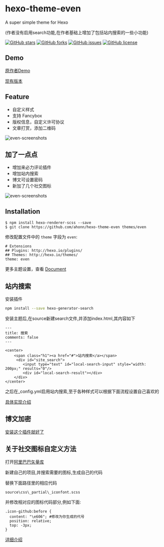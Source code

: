 # hexo-theme-even
A super simple theme for Hexo 

(作者没有启用search功能,在作者基础上增加了包括站内搜索的一些小功能)

[![GitHub stars](https://img.shields.io/github/stars/ahonn/hexo-theme-even.svg)](https://github.com/ahonn/hexo-theme-even/stargazers)
[![GitHub forks](https://img.shields.io/github/forks/ahonn/hexo-theme-even.svg)](https://github.com/ahonn/hexo-theme-even/network)
[![GitHub issues](https://img.shields.io/github/issues/ahonn/hexo-theme-even.svg)](https://github.com/ahonn/hexo-theme-even/issues)
[![GitHub license](https://img.shields.io/badge/license-MIT-blue.svg)](https://raw.githubusercontent.com/ahonn/hexo-theme-even/master/LICENSE)

## Demo
[原作者Demo](http://ahonn.github.io/)

[现有版本](http://blog.flywinky.top)

## Feature
- 自定义样式
- 支持 Fancybox
- 版权信息，自定义许可协议
- 文章打赏，添加二维码

![even-screenshots](http://ouv0frko5.bkt.clouddn.com/eerqv.jpg)

## 加了一点点
- 增加来必力评论插件
- 增加站内搜索
- 博文可设置密码
- 新加了几个社交图标

![even-screenshots](https://s1.ax1x.com/2018/01/03/p9HFqU.png)

## Installation
```
$ npm install hexo-renderer-scss --save
$ git clone https://github.com/ahonn/hexo-theme-even themes/even
```

修改配置文件中的 `theme` 字段为 `even`:

```
# Extensions
## Plugins: http://hexo.io/plugins/
## Themes: http://hexo.io/themes/
theme: even
```

更多主题设置，查看 [Document](https://github.com/ahonn/hexo-theme-even/wiki)

## 站内搜索

安装插件

```bash
npm install --save hexo-generator-search
```

安装主题后,在source新建search文件,并添加index.html,其内容如下
 
```
---
title: 搜索
comments: false
---

<center>
	<span class="h1"><a href="#">站内搜索</a></span>
	 <div id="site_search">
        <input type="text" id="local-search-input" style="width: 200px;" results="0"/>
        <div id="local-search-result"></div>
    </div>
</center>
 ```
 
 之后在_config.yml启用站内搜索,至于各种样式可以根据下面流程设置自己喜欢的
 
 [具体实现介绍](https://bayi87.github.io/2017/07/20/%E5%A6%82%E4%BD%95%E5%AE%9E%E7%8E%B0%E7%AB%99%E5%86%85%E6%90%9C%E7%B4%A2/)
 
## 博文加密
 
 [安装这个插件就好了](https://github.com/MikeCoder/hexo-blog-encrypt/blob/master/ReadMe.zh.md)
 
## 关于社交图标自定义方法
 
 打开[阿里巴巴矢量库](http://www.iconfont.cn/)
 
 新建自己的项目,并搜索需要的图标,生成自己的代码
 
 替换下面路径里的相应代码
 
 ```
 source\css\_partial\_iconfont.scss
 ```
 
 并修改相对应的图标代码部分,例如下面:
 
 ```
 .icon-github:before {
   content: "\e606"; #修改为你生成的代号
   position: relative;
   top: -3px;
 }
 ```
 
[详细介绍](https://www.cnblogs.com/loveyunk/p/6222527.html)
